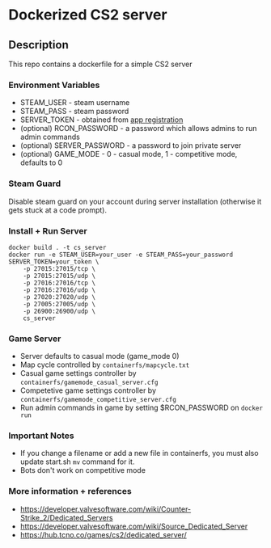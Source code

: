 # Dockerized CS2 server

## Description 
This repo contains a dockerfile for a simple CS2 server

### Environment Variables
- STEAM_USER  - steam username
- STEAM_PASS  - steam password
- SERVER_TOKEN - obtained from [app registration](https://steamcommunity.com/dev/managegameservers)
- (optional) RCON_PASSWORD - a password which allows admins to run admin commands
- (optional) SERVER_PASSWORD - a password to join private server
- (optional) GAME_MODE - 0 - casual mode, 1 - competitive mode, defaults to 0

### Steam Guard
Disable steam guard on your account during server installation (otherwise it gets stuck at a code prompt).

### Install + Run Server
```
docker build . -t cs_server
docker run -e STEAM_USER=your_user -e STEAM_PASS=your_password SERVER_TOKEN=your_token \
    -p 27015:27015/tcp \
    -p 27015:27015/udp \
    -p 27016:27016/tcp \
    -p 27016:27016/udp \
    -p 27020:27020/udp \
    -p 27005:27005/udp \
    -p 26900:26900/udp \
    cs_server 
```

### Game Server
* Server defaults to casual mode (game_mode 0)
* Map cycle controlled by `containerfs/mapcycle.txt`
* Casual game settings controller by `containerfs/gamemode_casual_server.cfg`
* Competetive game settings controller by `containerfs/gamemode_competitive_server.cfg`
* Run admin commands in game by setting $RCON_PASSWORD on `docker run`

### Important Notes
* If you change a filename or add a new file in containerfs, you must also update start.sh `mv` command for it.
* Bots don't work on competitive mode

### More information + references
- https://developer.valvesoftware.com/wiki/Counter-Strike_2/Dedicated_Servers
- https://developer.valvesoftware.com/wiki/Source_Dedicated_Server
- https://hub.tcno.co/games/cs2/dedicated_server/
